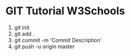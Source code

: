 # GIT Tutorial W3Schools

1. git init 
2. git add .
3. git commit -m 'Commit Description'
4. git push -u origin master